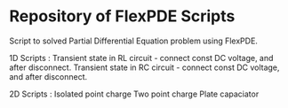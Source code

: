 # Repository of FlexPDE Scripts

Script to solved Partial Differential Equation problem using FlexPDE.

1D Scripts :
	Transient state in RL circuit - connect const DC voltage, and after disconnect.
	Transient state in RC circuit - connect const DC voltage, and after disconnect.

2D Scripts :
	Isolated point charge
	Two point charge
	Plate capaciator